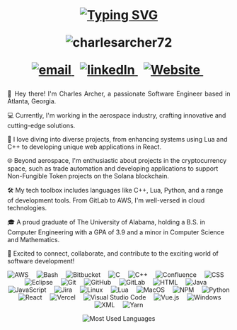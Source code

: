 <h1 align="center">

[![Typing SVG](https://readme-typing-svg.herokuapp.com?font=Ubuntu+Mono&size=30&color=A63636&center=true&vCenter=true&lines=Hello+World!;Welcome+To+My+GitHub!; )](https://git.io/typing-svg)
  <div align="center">
    <img src="https://komarev.com/ghpvc/?username=charlesarcher72&label=Profile%20views&color=A63636&style=plastic" alt="charlesarcher72" /> 
  </div>
  <p align="center">
    <a href="mailto:charlesarcher72@gmail.com">
      <img src="https://img.shields.io/badge/email-red?style=for-the-badge&logo=gmail&logoColor=white" alt="email">
    </a>&nbsp;
    <a href="https://www.linkedin.com/in/charlesrarcher/">
      <img src="https://img.shields.io/badge/linkedin-0A66C2?style=for-the-badge&logo=linkedin&logoColor=white" alt="linkedIn">
    </a>&nbsp;
    <a href="https://www.charlesarcher.me/">
      <img src="https://img.shields.io/badge/website-C3897E?style=for-the-badge&logo=about.me&logoColor=white" alt="Website">
    </a>&nbsp;
  </p>
</h1> 

<!-- <h2 align="center">About Me</h2> -->

<p align="justify">
  👋 Hey there! I'm Charles Archer, a passionate Software Engineer based in Atlanta, Georgia.

  💻 Currently, I'm working in the aerospace industry, crafting innovative and cutting-edge solutions.

  🚀 I love diving into diverse projects, from enhancing systems using Lua and C++ to developing unique web applications in React.

  🌐 Beyond aerospace, I'm enthusiastic about projects in the cryptocurrency space, such as trade automation and developing applications to support Non-Fungible Token projects on the Solana blockchain.

  🛠️ My tech toolbox includes languages like C++, Lua, Python, and a range of development tools. From GitLab to AWS, I'm well-versed in cloud technologies.

  🎓 A proud graduate of The University of Alabama, holding a B.S. in Computer Engineering with a GPA of 3.9 and a minor in Computer Science and Mathematics.

  🌟 Excited to connect, collaborate, and contribute to the exciting world of software development!
</p>

<!-- <h2 align="center">Skills</h2> -->

<p align="center">
  <img alt="AWS" src="https://img.shields.io/badge/AWS-D3504A.svg?style=plastic&logo=amazonwebservices&logoColor=white">&emsp;
  <img alt="Bash" src="https://img.shields.io/badge/Bash-D3504A.svg?style=plastic&logo=gnu-bash&logoColor=white">&emsp;
  <img alt="Bitbucket" src="https://img.shields.io/badge/Bitbucket-D3504A.svg?style=plastic&logo=bitbucket&logoColor=white">&emsp;
  <img alt="C" src="https://img.shields.io/badge/C-D3504A.svg?style=plastic&logo=c&logoColor=white">&emsp;
  <img alt="C++" src="https://img.shields.io/badge/C++-D3504A.svg?style=plastic&logo=c%2B%2B&logoColor=white">&emsp;
  <img alt="Confluence" src="https://img.shields.io/badge/Confluence-D3504A.svg?style=plastic&logo=confluence&logoColor=white">&emsp;
  <img alt="CSS" src="https://img.shields.io/badge/CSS-D3504A.svg?style=plastic&logo=css3&logoColor=white">&emsp;
  <img alt="Eclipse" src="https://img.shields.io/badge/Eclipse-D3504A.svg?style=plastic&logo=eclipse&logoColor=white">&emsp;
  <img alt="Git" src="https://img.shields.io/badge/Git-D3504A.svg?style=plastic&logo=git&logoColor=white">&emsp;
  <img alt="GitHub" src="https://img.shields.io/badge/GitHub-D3504A.svg?style=plastic&logo=github&logoColor=white">&emsp;
  <img alt="GitLab" src="https://img.shields.io/badge/GitLab-D3504A.svg?style=plastic&logo=gitlab&logoColor=white">&emsp;
  <img alt="HTML" src="https://img.shields.io/badge/HTML-D3504A.svg?style=plastic&logo=html5&logoColor=white">&emsp;
  <img alt="Java" src="https://img.shields.io/badge/Java-D3504A.svg?style=plastic&logo=openJDK&logoColor=white">&emsp;
  <img alt="JavaScript" src="https://img.shields.io/badge/JavaScript-D3504A.svg?style=plastic&logo=javascript&logoColor=white">&emsp;
  <img alt="Jira" src="https://img.shields.io/badge/Jira-D3504A.svg?style=plastic&logo=jira&logoColor=white">&emsp;
  <img alt="Linux" src="https://img.shields.io/badge/Linux-D3504A.svg?style=plastic&logo=linux&logoColor=white">&emsp;
  <img alt="Lua" src="https://img.shields.io/badge/Lua-D3504A.svg?style=plastic&logo=lua&logoColor=white">&emsp;
  <img alt="MacOS" src="https://img.shields.io/badge/macOS-D3504A.svg?style=plastic&logo=apple&logoColor=white">&emsp;
  <img alt="NPM" src="https://img.shields.io/badge/NPM-D3504A.svg?style=plastic&logo=npm&logoColor=white">&emsp;
  <img alt="Python" src="https://img.shields.io/badge/Python-D3504A?style=plastic&logo=python&logoColor=white">&emsp;
  <img alt="React" src="https://img.shields.io/badge/React-D3504A.svg?style=plastic&logo=react&logoColor=white">&emsp;
  <img alt="Vercel" src="https://img.shields.io/badge/Vercel-D3504A.svg?style=plastic&logo=vercel&logoColor=white">&emsp;
  <img alt="Visual Studio Code" src="https://img.shields.io/badge/Visual%20Studio%20Code-D3504A.svg?style=plastic&logo=visual%20studio%20code&logoColor=white">&emsp;
  <img alt="Vue.js" src="https://img.shields.io/badge/Vue.js-D3504A.svg?style=plastic&logo=vue.js&logoColor=white">&emsp;
  <img alt="Windows" src="https://img.shields.io/badge/Windows-D3504A.svg?style=plastic&logo=Windows&logoColor=white">&emsp;
  <img alt="XML" src="https://img.shields.io/badge/Xml-D3504A?style=plastic&logo=xml&logoColor=white">&emsp;
  <img alt="Yarn" src="https://img.shields.io/badge/Yarn-D3504A.svg?style=plastic&logo=yarn&logoColor=white">
</p>

<div align="center">
  <img src="https://github-readme-stats.vercel.app/api/top-langs/?username=charlesarcher72&theme=dark&show_icons=true&hide_border=true&layout=compact" alt="Most Used Languages" />
</div>

